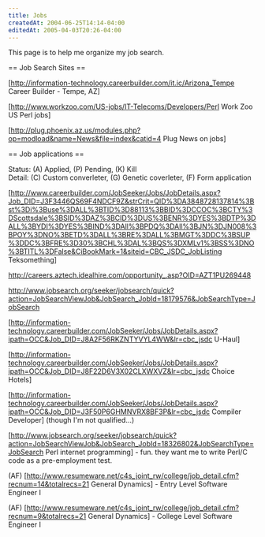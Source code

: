 ```yaml
---
title: Jobs
createdAt: 2004-06-25T14:14-04:00
editedAt: 2005-04-03T20:26-04:00
---
```


This page is to help me organize my job search.

== Job Search Sites ==

[http://information-technology.careerbuilder.com/it.ic/Arizona_Tempe Career Builder - Tempe, AZ]

[http://www.workzoo.com/US-jobs/IT-Telecoms/Developers/Perl Work Zoo US Perl jobs]

[http://plug.phoenix.az.us/modules.php?op=modload&name=News&file=index&catid=4 Plug News on jobs]

== Job applications ==

Status: (A) Applied, (P) Pending, (K) Kill<br>
Detail: (C) Custom converleter, (G) Genetic coverleter, (F) Form application

[http://www.careerbuilder.com/JobSeeker/Jobs/JobDetails.aspx?Job_DID=J3F3446QS69F4NDCF9Z&strCrit=QID%3DA3848728137814%3Bst%3Di%3Buse%3DALL%3BTID%3D88113%3BBID%3DCCOC%3BCTY%3DScottsdale%3BSID%3DAZ%3BCID%3DUS%3BENR%3DYES%3BDTP%3DALL%3BYDI%3DYES%3BIND%3DAll%3BPDQ%3DAll%3BJN%3DJN008%3BPOY%3DNO%3BETD%3DALL%3BRE%3DALL%3BMGT%3DDC%3BSUP%3DDC%3BFRE%3D30%3BCHL%3DAL%3BQS%3DXMLv1%3BSS%3DNO%3BTITL%3DFalse&CiBookMark=1&siteid=CBC_JSDC_JobListing Teksomething]

http://careers.aztech.idealhire.com/opportunity_.asp?OID=AZT1PU269448

http://www.jobsearch.org/seeker/jobsearch/quick?action=JobSearchViewJob&JobSearch_JobId=18179576&JobSearchType=JobSearch

[http://information-technology.careerbuilder.com/JobSeeker/Jobs/JobDetails.aspx?ipath=OCC&Job_DID=J8A2F56RKZNTYVYL4WW&lr=cbc_jsdc U-Haul]


[http://information-technology.careerbuilder.com/JobSeeker/Jobs/JobDetails.aspx?ipath=OCC&Job_DID=J8F22D6V3X02CLXWXVZ&lr=cbc_jsdc Choice Hotels]

[http://information-technology.careerbuilder.com/JobSeeker/Jobs/JobDetails.aspx?ipath=OCC&Job_DID=J3F50P6GHMNVRX8BF3P&lr=cbc_jsdc Compiler Developer] (though I'm not qualified...)

[http://www.jobsearch.org/seeker/jobsearch/quick?action=JobSearchViewJob&JobSearch_JobId=18326802&JobSearchType=JobSearch Perl internet programming] - fun. they want me to write Perl/C code as a pre-employment test.

(AF) [http://www.resumeware.net/c4s_joint_rw/college/job_detail.cfm?recnum=14&totalrecs=21 General Dynamics] - Entry Level Software Engineer I

(AF) [http://www.resumeware.net/c4s_joint_rw/college/job_detail.cfm?recnum=9&totalrecs=21 General Dynamics] - College Level Software Engineer I

